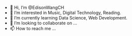 - 👋 Hi, I’m @EdisonWangCH
- 👀 I’m interested in Music, Digital Technology, Reading.
- 🌱 I’m currently learning Data Science, Web Development.
- 💞️ I’m looking to collaborate on ...
- 📫 How to reach me ...

<!---
EdisonWangCH/EdisonWangCH is a ✨ special ✨ repository because its `README.md` (this file) appears on your GitHub profile.
You can click the Preview link to take a look at your changes.
--->
